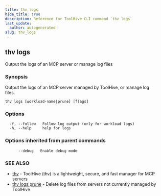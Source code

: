 ```yaml
---
title: thv logs
hide_title: true
description: Reference for ToolHive CLI command `thv logs`
last_update:
  author: autogenerated
slug: thv_logs
---
```


## thv logs

Output the logs of an MCP server or manage log files

### Synopsis

Output the logs of an MCP server managed by ToolHive, or manage log files.

```
thv logs [workload-name|prune] [flags]
```

### Options

```
  -f, --follow   Follow log output (only for workload logs)
  -h, --help     help for logs
```

### Options inherited from parent commands

```
      --debug   Enable debug mode
```

### SEE ALSO

* [thv](thv.md)	 - ToolHive (thv) is a lightweight, secure, and fast manager for MCP servers
* [thv logs prune](thv_logs_prune.md)	 - Delete log files from servers not currently managed by ToolHive

